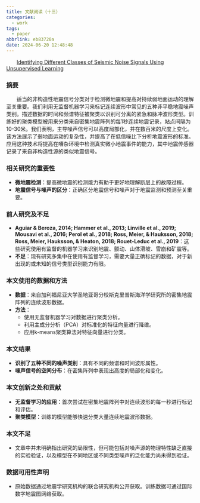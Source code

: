 ```yaml
---
title: 文献阅读（十三）
categories:
  - work
tags:
  - paper
abbrlink: eb83720a
date: 2024-06-20 12:48:48
---
```


&emsp;&emsp;[Identifying Different Classes of Seismic Noise Signals Using Unsupervised Learning](https://agupubs.onlinelibrary.wiley.com/doi/full/10.1029/2020GL088353?af=R)
<!--less-->

### 摘要

&emsp;&emsp;适当的非构造性地震信号分类对于检测微地震和提高对持续弱地面运动的理解至关重要。我们利用无监督机器学习来标记连续波形中常见的五种非平稳地震噪声类别。描述数据的时间和频谱特征被聚类以识别可分离的紧急和脉冲波形类型。训练好的聚类模型被用来分类来自密集地震阵列的每1秒连续地震记录，站点间隔为10-30米。我们表明，主导噪声信号可以高度局部化，并在数百米的尺度上变化。该方法展示了弱地面运动的复杂性，并提高了在低信噪比下分析地震波形的标准。应用这种技术将提高在嘈杂环境中检测真实微小地震事件的能力，其中地震传感器记录了来自非构造性源的类似地震信号。

### 相关研究的重要性

- **微地震检测**：提高微地震的检测能力有助于更好地理解断层上的故障过程。
- **地震信号与噪声的区分**：正确区分地震信号和噪声对于地震监测和预测至关重要。

### 前人研究及不足

- **Aguiar & Beroza, 2014; Hammer et al., 2013; Linville et al., 2019; Mousavi et al., 2016; Perol et al., 2018; Ross, Meier, & Hauksson, 2018; Ross, Meier, Hauksson, & Heaton, 2018; Rouet-Leduc et al., 2019**：这些研究使用有监督的机器学习来识别地震、颤动、山体滑坡、雪崩和矿震等。
- **不足**：现有研究多集中在使用有监督学习，需要大量正确标记的数据，对于新出现的或未知的信号类型识别能力有限。

### 本文使用的数据和方法

- **数据**：来自加利福尼亚大学圣地亚哥分校斯克里普斯海洋学研究所的密集地震阵列的连续波形数据。
- **方法**：
  - 使用无监督机器学习对数据进行聚类分析。
  - 利用主成分分析（PCA）对标准化的特征向量进行降维。
  - 应用k-means聚类算法对特征向量进行分类。

### 本文结果

- **识别了五种不同的噪声类别**：具有不同的频谱和时间波形属性。
- **噪声信号的空间分布**：在密集阵列中表现出高度的局部化和变化。

### 本文创新之处和贡献

- **无监督学习的应用**：首次尝试在密集地震阵列中对连续波形的每一秒进行标记和评估。
- **聚类模型**：训练的模型能够快速分类大量连续地震波形数据。

### 本文不足

- 文章中并未明确指出研究的局限性，但可能包括对噪声源的物理特性缺乏直接的实验验证，以及模型在不同地区或不同类型噪声的泛化能力尚未得到验证。

### 数据可用性声明

- 原始数据通过地震学研究机构的联合研究机构公开获取。训练数据可通过国际数字地震图网络获取。
